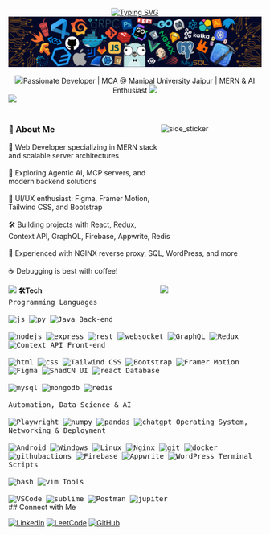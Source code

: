 <p align="center"><a href="https://git.io/typing-svg"><img src="https://readme-typing-svg.demolab.com?font=Fira+Code&weight=700&pause=1000&color=F7F6F7&background=FFFFFF00&width=435&lines=Hi+there+%F0%9F%91%8B+I+am+Vikash+Kumar+Dubey" alt="Typing SVG" /></a>
<img src="https://raw.githubusercontent.com/KevinPatel04/KevinPatel04/master/header.png"></p>

 <div align="center"> 
   
  
   


</p> <img src="https://media.giphy.com/media/qjqUcgIyRjsl2/giphy.gif" width="50" />Passionate Developer | MCA @ Manipal University Jaipur | MERN & AI Enthusiast  
<img src="https://media.giphy.com/media/gH3LO09IOiZIqePwv9/giphy.gif" width="50" />

   
 </div>
 <img src="https://user-images.githubusercontent.com/73097560/115834477-dbab4500-a447-11eb-908a-139a6edaec5c.gif">
 <br>
 <br>
 

 


<div>
 <div  display="inline" align="left" width="60%">
 <img align="right" width=200px height=200px alt="side_sticker" src="https://media.giphy.com/media/TEnXkcsHrP4YedChhA/giphy.gif" />
  
   ### 🚀 About Me
💼 Web Developer specializing in MERN stack and scalable server architectures <br><br>
🧠 Exploring Agentic AI, MCP servers, and modern backend solutions <br><br>
🎨 UI/UX enthusiast: Figma, Framer Motion, Tailwind CSS, and Bootstrap <br><br>
🛠️ Building projects with React, Redux, Context API, GraphQL, Firebase, Appwrite, Redis <br><br>
📝 Experienced with NGINX reverse proxy, SQL, WordPress, and more <br><br>
☕ Debugging is best with coffee!
 </div>
 
  <img   align="right" width="40%" src="https://owlbertsio-resized.s3.amazonaws.com/Popper.psd.full.png">
</div>



<div>

  <p style="display: inline;" align="center">
    
 <img src="https://user-images.githubusercontent.com/73097560/115834477-dbab4500-a447-11eb-908a-139a6edaec5c.gif">
 <b>🛠️Tech</b><br>
    <kbd>
      <kbd>Programming Languages</kbd>
      <br>
      <br>
     
 <img width="30px" src="https://cdn.jsdelivr.net/gh/devicons/devicon/icons/javascript/javascript-original.svg" alt="js" title="Javascript"/> 
      <img width="30px" src="https://cdn.jsdelivr.net/gh/devicons/devicon/icons/python/python-original.svg" alt="py" title="Python"/> 
      <img width="30" src="https://user-images.githubusercontent.com/25181517/192108936-c14517a1-5ad2-43a2-8c4c-b06e8f4f8c42.png" alt="Java" title="Java"/>

    
 </kbd>
<kbd>
      <kbd>Back-end</kbd>
      <br>
      <br>
      <img width="30px" src="https://cdn.jsdelivr.net/gh/devicons/devicon/icons/nodejs/nodejs-original.svg" alt="nodejs" title="Node.js"/>
      <img width="30px" src="https://cdn.jsdelivr.net/gh/devicons/devicon/icons/express/express-original-wordmark.svg" alt="express" title="Express Server"/>
    
  <img width="30px" src="https://user-images.githubusercontent.com/25181517/192107858-fe19f043-c502-4009-8c47-476fc89718ad.png" alt="rest" title="REST API"/>
      <img width="30" src="https://user-images.githubusercontent.com/25181517/187070862-03888f18-2e63-4332-95fb-3ba4f2708e59.png" alt="websocket" title="Websocket"/>
	    <img width="30" src="https://user-images.githubusercontent.com/25181517/192107856-aa92c8b1-b615-47c3-9141-ed0d29a90239.png" alt="GraphQL" title="GraphQL"/>
     <img width="30" src="https://user-images.githubusercontent.com/25181517/117270821-b7349480-ae59-11eb-9f43-8230b0a5f3a3.png" alt="Redux" title="Redux"/>
     <img width="30" src="https://img.icons8.com/ios-filled/50/context.png" alt="Context API" title="Context API"/>


	    
</kbd>
 
<kbd>
 <kbd>Front-end</kbd>
      <br>
      <br>
      <img width="30px" src="https://cdn.jsdelivr.net/gh/devicons/devicon/icons/html5/html5-original.svg" alt="html" title="HTML"/> 
      <img width="30px" src="https://cdn.jsdelivr.net/gh/devicons/devicon/icons/css3/css3-plain-wordmark.svg" alt="css" title="CSS"/> 
	
<img width="30" src="https://user-images.githubusercontent.com/25181517/117269640-be6b7300-ae58-11eb-8b4a-b8d8d7997f6d.png" alt="Tailwind CSS" title="Tailwind CSS"/>
<img width="30" src="https://user-images.githubusercontent.com/25181517/117269608-b7dcfb80-ae58-11eb-8b67-3ab4f8f6332a.png" alt="Bootstrap" title="Bootstrap"/>
<img width="30" src="https://user-images.githubusercontent.com/25181517/192108893-6e5c8b30-3e5f-4fef-86de-d98b17a6a922.png" alt="Framer Motion" title="Framer Motion"/>
<img width="30" src="https://user-images.githubusercontent.com/25181517/192108889-232b3431-a585-4b36-a62d-9078bd3641d6.png" alt="Figma" title="Figma"/>

<img width="30" src="https://avatars.githubusercontent.com/u/139895814?s=200&v=4" alt="ShadCN UI" title="ShadCN UI"/>

<img width="30px" src="https://cdn.jsdelivr.net/gh/devicons/devicon/icons/react/react-original.svg" alt="react" title="Reactjs"/>
    </kbd>
    <kbd>
      <kbd>Database</kbd>
      <br>
      <br>
<img width="30px" src="https://cdn.jsdelivr.net/gh/devicons/devicon/icons/mysql/mysql-plain.svg" alt="mysql" title="MySQL"/>
    
  <img width="30px" src="https://cdn.jsdelivr.net/gh/devicons/devicon/icons/mongodb/mongodb-plain.svg" alt="mongodb" title="Mongo DB"/>
     
 <img width="30px" src="https://cdn.jsdelivr.net/gh/devicons/devicon/icons/redis/redis-original.svg" alt="redis" title="Redis"/>
      
</kbd>
    <br>
    <br>
    <kbd>
      <kbd>Automation, Data Science & AI</kbd>
      <br>
      <br>
      
 <img width="30" src="https://seeklogo.com/images/P/playwright-logo-22FA8B9E63-seeklogo.com.png" alt="Playwright" title="Playwright"/>
     
 <img width="30px" src="https://cdn.jsdelivr.net/gh/devicons/devicon/icons/numpy/numpy-original.svg" alt="numpy" title="Numpy"/>
      <img width="30px" src="https://cdn.jsdelivr.net/gh/devicons/devicon/icons/pandas/pandas-original.svg" alt="pandas" title="Pandas"/>
      <img width="30px" src="https://freelogopng.com/images/all_img/1681038242chatgpt-logo-png.png" alt="chatgpt" title="Chat GPT"/>
    
 </kbd>
    <kbd>
      <kbd>Operating System, Networking & Deployment</kbd>
      <br>
      <br>
      <img width="30" src="https://user-images.githubusercontent.com/25181517/117269608-b7dcfb80-ae58-11eb-8e66-6cc8753553f0.png" alt="Android" title="Android"/>
	    <img width="30" src="https://user-images.githubusercontent.com/25181517/186884150-05e9ff6d-340e-4802-9533-2c3f02363ee3.png" alt="Windows" title="Windows"/>
	    
<img width="30" src="https://github.com/marwin1991/profile-technology-icons/assets/76662862/2481dc48-be6b-4ebb-9e8c-3b957efe69fa" alt="Linux" title="Linux"/>
     
<img width="30" src="https://user-images.githubusercontent.com/25181517/183345125-9a7cd2e6-6ad6-436f-8490-44c903bef84c.png" alt="Nginx" title="Nginx"/>
      <img width="30px" src="https://cdn.jsdelivr.net/gh/devicons/devicon/icons/git/git-plain.svg" alt="git" title="git" />
      <img width="30px" src="https://cdn.jsdelivr.net/gh/devicons/devicon/icons/docker/docker-plain.svg" alt="docker" title="Docker"/>
      <img width="30px" src="https://icon.icepanel.io/Technology/svg/GitHub-Actions.svg" alt="githubactions" title="Github Actions"/>
      <img width="30" src="https://user-images.githubusercontent.com/25181517/192108893-b1eed3c7-b2c4-4e4a-ae8a-0bfadb0d9853.png" alt="Firebase" title="Firebase"/>
<img width="30" src="https://user-images.githubusercontent.com/25181517/192108889-232b3431-a585-4b36-a62d-9078bd3641d6.png" alt="Appwrite" title="Appwrite"/>
<img width="30" src="https://user-images.githubusercontent.com/25181517/192108893-62d40e7c-4a3b-4e4a-b6f9-9a34f626e3aa.png" alt="WordPress" title="WordPress"/>
    </kbd>
    <kbd>
      <kbd>Terminal Scripts</kbd>
      <br>
      <br>
      <img width="30px" src="https://cdn.jsdelivr.net/gh/devicons/devicon/icons/bash/bash-original.svg" alt="bash" title="bash"/>
      <img width="30px" src="https://cdn.jsdelivr.net/gh/devicons/devicon/icons/vim/vim-original.svg" alt="vim" title="Vim"/>
    </kbd>
    <kbd>
      <kbd>Tools</kbd>
      <br>
      <br>
     
<img width="30px" src="https://cdn.jsdelivr.net/gh/devicons/devicon/icons/vscode/vscode-original.svg"  alt="VSCode" title="VS Code"/>
      <img width="30px" src="https://upload.wikimedia.org/wikipedia/en/d/d2/Sublime_Text_3_logo.png"  alt="sublime" title="Sublime"/>
      <img width="30" src="https://user-images.githubusercontent.com/25181517/192109061-e138ca71-337c-4019-8d42-4792fdaa7128.png" alt="Postman" title="Postman"/>
      <img width="30px" src="https://cdn.jsdelivr.net/gh/devicons/devicon/icons/jupyter/jupyter-original.svg"  alt="jupiter" title="Jupyter"/>
  </kbd>
   
  </p>
</div>
## Connect with Me

[![LinkedIn](https://img.shields.io/badge/-LinkedIn-blue?logo=linkedin&logoColor=white)](www.linkedin.com/in/05vikash)
[![LeetCode](https://img.shields.io/badge/-LeetCode-orange?logo=leetcode&logoColor=white)](your-leetcode-url)
[![GitHub](https://img.shields.io/badge/-GitHub-181717?logo=github&logoColor=white)](https://github.com/05vikash)
